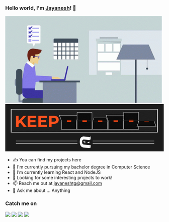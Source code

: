 ### Hello world, I'm [Jayanesh](http://jayaneshtg.github.io/)! 👋
![](working.gif)
![](keep-coding.gif)

- ✍ You can find my projects here
- 💼 I'm currently pursuing my bachelor degree in Computer Science
- 🌱 I’m currently learning React and NodeJS
- 🔭 Looking for some interesting projects to work!
- 📫 Reach me out at [jayaneshtg@gmail.com](mailto:jayaneshtg@gmail.com "Mail to Jayanesh")
- 💬 Ask me about ... Anything

### Catch me on

[<img height="30" src="https://img.shields.io/badge/linkedin-%230077B5.svg?&style=for-the-badge&logo=linkedin&logoColor=white" />][LinkedIn]
[<img height="30" src = "https://img.shields.io/badge/instagram-%23E4405F.svg?&style=for-the-badge&logo=instagram&logoColor=white">][Instagram]
[<img height="30" src="https://img.shields.io/badge/gmail-%230077B5.svg?&style=for-the-badge&logo=gmail&logoColor=white" />][GMail]
[<img height="30" src="https://img.shields.io/badge/github-%230077B5.svg?&style=for-the-badge&logo=github&logoColor=white" />][GitHub]

[LinkedIn]: https://www.linkedin.com/in/JayaneshTG/
[Instagram]: https://instagram.com/JayaneshTG/
[GMail]: mailto:jayaneshtg@gmail.com
[GitHub]: https://github.com/JayaneshTG/JayaneshTG/

